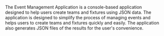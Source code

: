 The Event Management Application is a console-based application designed to help users create teams and fixtures using JSON data. The application is designed to simplify the process of managing events and helps users to create teams and fixtures quickly and easily. The application also generates JSON files of the results for the user's convenience.
